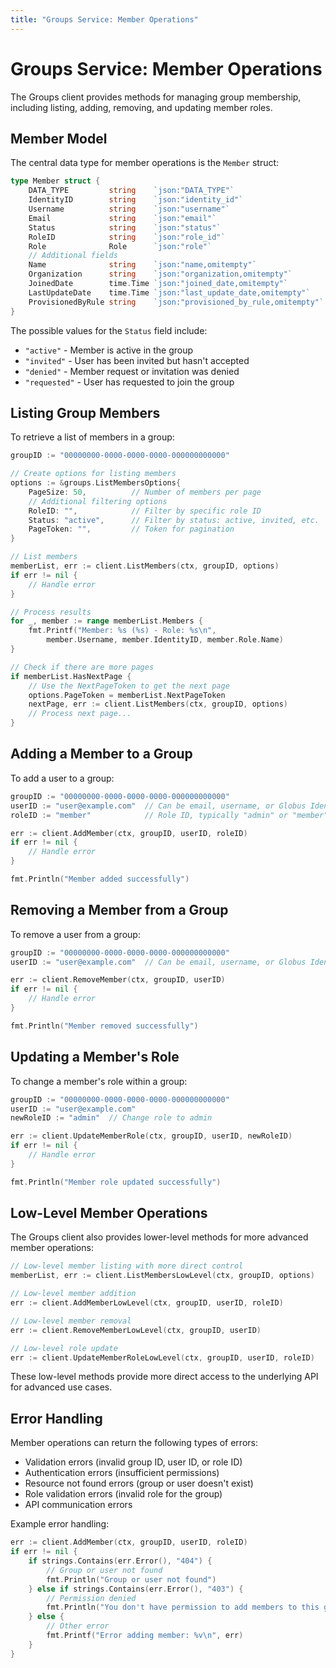 ```yaml
---
title: "Groups Service: Member Operations"
---
```

# Groups Service: Member Operations

<!-- SPDX-License-Identifier: Apache-2.0 -->
<!-- SPDX-FileCopyrightText: 2025 Scott Friedman and Project Contributors -->

The Groups client provides methods for managing group membership, including listing, adding, removing, and updating member roles.

## Member Model

The central data type for member operations is the `Member` struct:

```go
type Member struct {
    DATA_TYPE         string    `json:"DATA_TYPE"`
    IdentityID        string    `json:"identity_id"`
    Username          string    `json:"username"`
    Email             string    `json:"email"`
    Status            string    `json:"status"`
    RoleID            string    `json:"role_id"`
    Role              Role      `json:"role"`
    // Additional fields
    Name              string    `json:"name,omitempty"`
    Organization      string    `json:"organization,omitempty"`
    JoinedDate        time.Time `json:"joined_date,omitempty"`
    LastUpdateDate    time.Time `json:"last_update_date,omitempty"`
    ProvisionedByRule string    `json:"provisioned_by_rule,omitempty"`
}
```

The possible values for the `Status` field include:
- `"active"` - Member is active in the group
- `"invited"` - User has been invited but hasn't accepted
- `"denied"` - Member request or invitation was denied
- `"requested"` - User has requested to join the group

## Listing Group Members

To retrieve a list of members in a group:

```go
groupID := "00000000-0000-0000-0000-000000000000"

// Create options for listing members
options := &groups.ListMembersOptions{
    PageSize: 50,          // Number of members per page
    // Additional filtering options
    RoleID: "",            // Filter by specific role ID
    Status: "active",      // Filter by status: active, invited, etc.
    PageToken: "",         // Token for pagination
}

// List members
memberList, err := client.ListMembers(ctx, groupID, options)
if err != nil {
    // Handle error
}

// Process results
for _, member := range memberList.Members {
    fmt.Printf("Member: %s (%s) - Role: %s\n", 
        member.Username, member.IdentityID, member.Role.Name)
}

// Check if there are more pages
if memberList.HasNextPage {
    // Use the NextPageToken to get the next page
    options.PageToken = memberList.NextPageToken
    nextPage, err := client.ListMembers(ctx, groupID, options)
    // Process next page...
}
```

## Adding a Member to a Group

To add a user to a group:

```go
groupID := "00000000-0000-0000-0000-000000000000"
userID := "user@example.com"  // Can be email, username, or Globus Identity ID
roleID := "member"            // Role ID, typically "admin" or "member"

err := client.AddMember(ctx, groupID, userID, roleID)
if err != nil {
    // Handle error
}

fmt.Println("Member added successfully")
```

## Removing a Member from a Group

To remove a user from a group:

```go
groupID := "00000000-0000-0000-0000-000000000000"
userID := "user@example.com"  // Can be email, username, or Globus Identity ID

err := client.RemoveMember(ctx, groupID, userID)
if err != nil {
    // Handle error
}

fmt.Println("Member removed successfully")
```

## Updating a Member's Role

To change a member's role within a group:

```go
groupID := "00000000-0000-0000-0000-000000000000"
userID := "user@example.com"
newRoleID := "admin"  // Change role to admin

err := client.UpdateMemberRole(ctx, groupID, userID, newRoleID)
if err != nil {
    // Handle error
}

fmt.Println("Member role updated successfully")
```

## Low-Level Member Operations

The Groups client also provides lower-level methods for more advanced member operations:

```go
// Low-level member listing with more direct control
memberList, err := client.ListMembersLowLevel(ctx, groupID, options)

// Low-level member addition 
err := client.AddMemberLowLevel(ctx, groupID, userID, roleID)

// Low-level member removal
err := client.RemoveMemberLowLevel(ctx, groupID, userID)

// Low-level role update
err := client.UpdateMemberRoleLowLevel(ctx, groupID, userID, roleID)
```

These low-level methods provide more direct access to the underlying API for advanced use cases.

## Error Handling

Member operations can return the following types of errors:

- Validation errors (invalid group ID, user ID, or role ID)
- Authentication errors (insufficient permissions)
- Resource not found errors (group or user doesn't exist)
- Role validation errors (invalid role for the group)
- API communication errors

Example error handling:

```go
err := client.AddMember(ctx, groupID, userID, roleID)
if err != nil {
    if strings.Contains(err.Error(), "404") {
        // Group or user not found
        fmt.Println("Group or user not found")
    } else if strings.Contains(err.Error(), "403") {
        // Permission denied
        fmt.Println("You don't have permission to add members to this group")
    } else {
        // Other error
        fmt.Printf("Error adding member: %v\n", err)
    }
}
```
